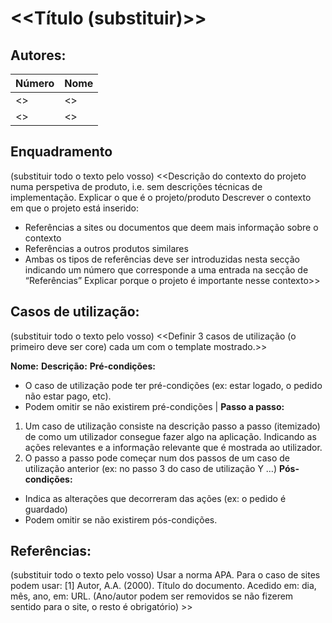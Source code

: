 # <<Título (substituir)>>



## Autores:

| Número | Nome |
|--------|------|
| <<num1>> | <<nome1>> |
| <<num2>> | <<nome2>> |

## Enquadramento
(substituir todo o texto pelo vosso)
<<Descrição do contexto do projeto numa perspetiva de produto, i.e. sem descrições técnicas de implementação. 
Explicar o que é o projeto/produto
Descrever o contexto em que o projeto está inserido:
- Referências a sites ou documentos que deem mais informação sobre o contexto
- Referências a outros produtos similares
- Ambas os tipos de referências deve ser introduzidas nesta secção indicando um número que corresponde a uma entrada na secção de “Referências”
Explicar porque o projeto é importante nesse contexto>>

## Casos de utilização:
(substituir todo o texto pelo vosso)
<<Definir 3 casos de utilização (o primeiro deve ser core) cada um com o template mostrado.>> 

**Nome:**
**Descrição:**
**Pré-condições:**
- O caso de utilização pode ter pré-condições (ex: estar logado, o pedido não estar pago, etc). 
- Podem omitir se não existirem pré-condições |
**Passo a passo:**
1. Um caso de utilização consiste na descrição passo a passo (itemizado) de como um utilizador consegue fazer algo na aplicação. Indicando as ações relevantes e a informação relevante que é mostrada ao utilizador.
1. O passo a passo pode começar num dos passos de um caso de utilização anterior (ex: no passo 3 do caso de utilização Y …) 
**Pós-condições:**
- Indica as alterações que decorreram das ações (ex: o pedido é guardado)
- Podem omitir se não existirem pós-condições.


## Referências:
(substituir todo o texto pelo vosso)
Usar a norma APA. Para o caso de sites podem usar:
[1] Autor, A.A. (2000). Título do documento. Acedido em: dia, mês, ano, em: URL.
(Ano/autor podem ser removidos se não fizerem sentido para o site, o resto é obrigatório) >>

